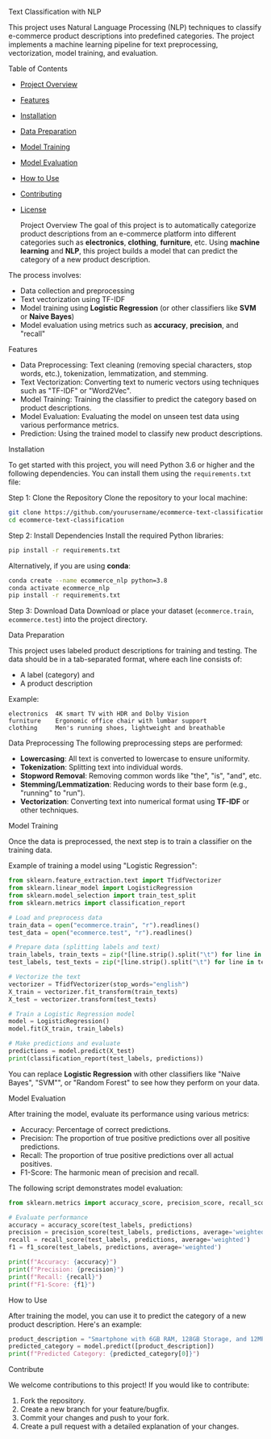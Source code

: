
 Text Classification with NLP

This project uses Natural Language Processing (NLP) techniques to classify e-commerce product descriptions into predefined categories. The project implements a machine learning pipeline for text preprocessing, vectorization, model training, and evaluation.

 Table of Contents
- [Project Overview](#project-overview)
- [Features](#features)
- [Installation](#installation)
- [Data Preparation](#data-preparation)
- [Model Training](#model-training)
- [Model Evaluation](#model-evaluation)
- [How to Use](#how-to-use)
- [Contributing](#contributing)
- [License](#license)

  Project Overview
The goal of this project is to automatically categorize product descriptions from an e-commerce platform into different categories such as **electronics**, **clothing**, **furniture**, etc. Using **machine learning** and **NLP**, this project builds a model that can predict the category of a new product description.

The process involves:
- Data collection and preprocessing
- Text vectorization using TF-IDF
- Model training using **Logistic Regression** (or other classifiers like **SVM** or **Naive Bayes**)
- Model evaluation using metrics such as **accuracy**, **precision**, and "recall"

 Features
- Data Preprocessing: Text cleaning (removing special characters, stop words, etc.), tokenization, lemmatization, and stemming.
- Text Vectorization: Converting text to numeric vectors using techniques such as "TF-IDF" or "Word2Vec".
- Model Training: Training the classifier to predict the category based on product descriptions.
- Model Evaluation: Evaluating the model on unseen test data using various performance metrics.
- Prediction: Using the trained model to classify new product descriptions.

Installation

To get started with this project, you will need Python 3.6 or higher and the following dependencies. You can install them using the `requirements.txt` file:

 Step 1: Clone the Repository
Clone the repository to your local machine:
```bash
git clone https://github.com/yourusername/ecommerce-text-classification.git
cd ecommerce-text-classification
```

 Step 2: Install Dependencies
Install the required Python libraries:
```bash
pip install -r requirements.txt
```

Alternatively, if you are using **conda**:
```bash
conda create --name ecommerce_nlp python=3.8
conda activate ecommerce_nlp
pip install -r requirements.txt
```

 Step 3: Download Data
Download or place your dataset (`ecommerce.train`, `ecommerce.test`) into the project directory.

 Data Preparation

This project uses labeled product descriptions for training and testing. The data should be in a tab-separated format, where each line consists of:
- A label (category) and
- A product description

Example:
```
electronics  4K smart TV with HDR and Dolby Vision
furniture    Ergonomic office chair with lumbar support
clothing     Men's running shoes, lightweight and breathable
```

   Data Preprocessing
The following preprocessing steps are performed:
- **Lowercasing**: All text is converted to lowercase to ensure uniformity.
- **Tokenization**: Splitting text into individual words.
- **Stopword Removal**: Removing common words like "the", "is", "and", etc.
- **Stemming/Lemmatization**: Reducing words to their base form (e.g., "running" to "run").
- **Vectorization**: Converting text into numerical format using **TF-IDF** or other techniques.

 Model Training

Once the data is preprocessed, the next step is to train a classifier on the training data.

Example of training a model using "Logistic Regression":

```python
from sklearn.feature_extraction.text import TfidfVectorizer
from sklearn.linear_model import LogisticRegression
from sklearn.model_selection import train_test_split
from sklearn.metrics import classification_report

# Load and preprocess data
train_data = open("ecommerce.train", "r").readlines()
test_data = open("ecommerce.test", "r").readlines()

# Prepare data (splitting labels and text)
train_labels, train_texts = zip(*[line.strip().split("\t") for line in train_data])
test_labels, test_texts = zip(*[line.strip().split("\t") for line in test_data])

# Vectorize the text
vectorizer = TfidfVectorizer(stop_words="english")
X_train = vectorizer.fit_transform(train_texts)
X_test = vectorizer.transform(test_texts)

# Train a Logistic Regression model
model = LogisticRegression()
model.fit(X_train, train_labels)

# Make predictions and evaluate
predictions = model.predict(X_test)
print(classification_report(test_labels, predictions))
```

You can replace **Logistic Regression** with other classifiers like "Naive Bayes", "SVM"", or "Random Forest" to see how they perform on your data.

 Model Evaluation

After training the model, evaluate its performance using various metrics:
- Accuracy: Percentage of correct predictions.
- Precision: The proportion of true positive predictions over all positive predictions.
- Recall: The proportion of true positive predictions over all actual positives.
- F1-Score: The harmonic mean of precision and recall.

The following script demonstrates model evaluation:

```python
from sklearn.metrics import accuracy_score, precision_score, recall_score, f1_score

# Evaluate performance
accuracy = accuracy_score(test_labels, predictions)
precision = precision_score(test_labels, predictions, average='weighted')
recall = recall_score(test_labels, predictions, average='weighted')
f1 = f1_score(test_labels, predictions, average='weighted')

print(f"Accuracy: {accuracy}")
print(f"Precision: {precision}")
print(f"Recall: {recall}")
print(f"F1-Score: {f1}")
```

 How to Use

After training the model, you can use it to predict the category of a new product description. Here's an example:

```python
product_description = "Smartphone with 6GB RAM, 128GB Storage, and 12MP Camera"
predicted_category = model.predict([product_description])
print(f"Predicted Category: {predicted_category[0]}")
```

Contribute

We welcome contributions to this project! If you would like to contribute:
1. Fork the repository.
2. Create a new branch for your feature/bugfix.
3. Commit your changes and push to your fork.
4. Create a pull request with a detailed explanation of your changes.


